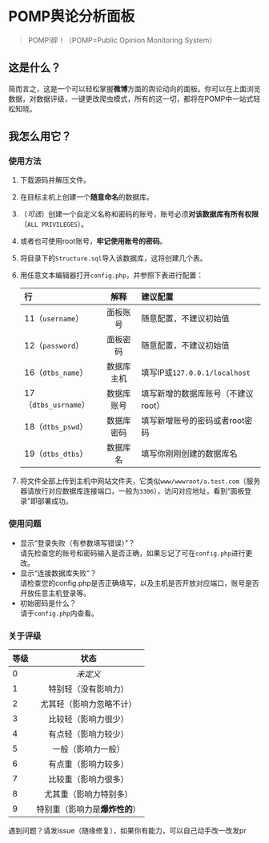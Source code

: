 # POMP舆论分析面板

>POMP!砰！（POMP=Public Opinion Monitoring System）

## 这是什么？

简而言之，这是一个可以轻松掌握**微博**方面的舆论动向的面板。你可以在上面浏览数据，对数据评级，一键更改爬虫模式，所有的这一切，都将在POMP中一站式轻松知晓。

## 我怎么用它？

### 使用方法

1. 下载源码并解压文件。
2. 在目标主机上创建一个**随意命名**的数据库。
3. （*可选*）创建一个自定义名称和密码的账号，账号必须**对该数据库有所有权限**（`ALL PRIVILEGES`）。
4. 或者也可使用root账号，**牢记使用账号的密码**。
5. 将目录下的`Structure.sql`导入该数据库，这将创建几个表。
6. 用任意文本编辑器打开`config.php`，并参照下表进行配置：

    |行|解释|建议配置|
    |:--|:--:|:--|
    |11（`username`）|面板账号|随意配置，不建议初始值|
    |12（`password`）|面板密码|随意配置，不建议初始值|
    |16（`dtbs_name`）|数据库主机|填写IP或`127.0.0.1/localhost`|
    |17（`dtbs_usrname`）|数据库账号|填写新增的数据库账号（不建议root）|
    |18（`dtbs_pswd`）|数据库密码|填写新增账号的密码或者root密码|
    |19（`dtbs_dtbs`）|数据库名|填写你刚刚创建的数据库名|

7. 将文件全部上传到主机中网站文件夹，它类似`www/wwwroot/a.test.com`（服务器请放行对应数据库连接端口，一般为`3306`），访问对应地址，看到“面板登录”即部署成功。

### 使用问题

+ 显示“登录失败（有参数填写错误）”？  
请先检查您的账号和密码输入是否正确，如果忘记了可在`config.php`进行更改。
+ 显示“连接数据库失败“？  
请检查您的config.php是否正确填写，以及主机是否开放对应端口，账号是否开放任意主机登录等。
+ 初始密码是什么？  
请于`config.php`内查看。

### 关于评级

|等级|状态|
|:---|:---:|
|0|*未定义*|
|1|特别轻（没有影响力）|
|2|尤其轻（影响力忽略不计）|
|3|比较轻（影响力很少）|
|4|有点轻（影响力较少）|
|5|一般（影响力一般）|
|6|有点重（影响力较多）|
|7|比较重（影响力很多）|
|8|尤其重（影响力特别多）|
|9|特别重（影响力是**爆炸性的**）|

遇到问题？请发issue（随缘修复），如果你有能力，可以自己动手改一改发pr

